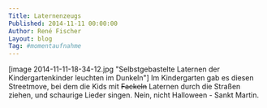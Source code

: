 ```yaml
---
Title: Laternenzeugs
Published: 2014-11-11 00:00:00
Author: René Fischer
Layout: blog
Tag: #momentaufnahme
---
```

[image 2014-11-11-18-34-12.jpg "Selbstgebastelte Laternen der Kindergartenkinder leuchten im Dunkeln"]
Im Kindergarten gab es diesen Streetmove, bei dem die Kids mit ~~Fackeln~~ Laternen durch die Straßen ziehen, und schaurige Lieder singen. Nein, nicht Halloween - Sankt Martin.

